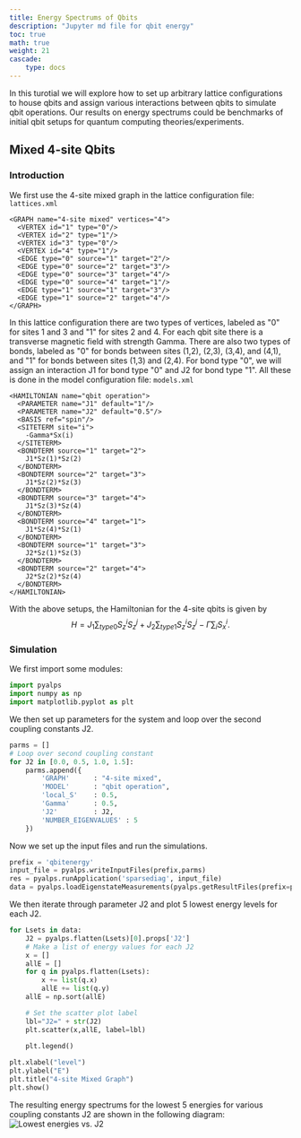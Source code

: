 ```yaml
---
title: Energy Spectrums of Qbits
description: "Jupyter md file for qbit energy"
toc: true
math: true
weight: 21
cascade:
    type: docs
---
```


In this turotial we will explore how to set up arbitrary lattice configurations to house qbits and assign various interactions between qbits to simulate qbit operations. Our results on energy spectrums could be benchmarks of initial qbit setups for quantum computing theories/experiments. 

## Mixed 4-site Qbits

### Introduction

We first use the 4-site mixed graph in the lattice configuration file: `lattices.xml`
```
<GRAPH name="4-site mixed" vertices="4"> 
  <VERTEX id="1" type="0"/>
  <VERTEX id="2" type="1"/>
  <VERTEX id="3" type="0"/>
  <VERTEX id="4" type="1"/>
  <EDGE type="0" source="1" target="2"/>
  <EDGE type="0" source="2" target="3"/>
  <EDGE type="0" source="3" target="4"/>
  <EDGE type="0" source="4" target="1"/>
  <EDGE type="1" source="1" target="3"/>
  <EDGE type="1" source="2" target="4"/>
</GRAPH> 
```
In this lattice configuration there are two types of vertices, labeled as "0" for sites 1 and 3 and "1" for sites 2 and 4. For each qbit site there is a transverse magnetic field with strength Gamma. There are also two types of bonds, labeled as "0" for bonds between sites (1,2), (2,3), (3,4), and (4,1), and "1" for bonds between sites (1,3) and (2,4). For bond type "0", we will assign an interaction J1 for bond type "0" and J2 for bond type "1". All these is done in the model configuration file: `models.xml`
```
<HAMILTONIAN name="qbit operation">
  <PARAMETER name="J1" default="1"/>
  <PARAMETER name="J2" default="0.5"/>
  <BASIS ref="spin"/>
  <SITETERM site="i">
    -Gamma*Sx(i)
  </SITETERM>
  <BONDTERM source="1" target="2">
    J1*Sz(1)*Sz(2)
  </BONDTERM>
  <BONDTERM source="2" target="3">
    J1*Sz(2)*Sz(3)
  </BONDTERM>
  <BONDTERM source="3" target="4">
    J1*Sz(3)*Sz(4)
  </BONDTERM>
  <BONDTERM source="4" target="1">
    J1*Sz(4)*Sz(1)
  </BONDTERM>
  <BONDTERM source="1" target="3">
    J2*Sz(1)*Sz(3)
  </BONDTERM>
  <BONDTERM source="2" target="4">
    J2*Sz(2)*Sz(4)
  </BONDTERM>
</HAMILTONIAN>
```
With the above setups, the Hamiltonian for the 4-site qbits is given by
$$
H=J_{1} \sum_{type 0} S^i_z S^j_z + J_{2} \sum_{type 1} S^i_z S^j_z - \Gamma \sum_i S^i_x.
$$

### Simulation

We first import some modules:


```python
import pyalps
import numpy as np
import matplotlib.pyplot as plt
```

We then set up parameters for the system and loop over the second coupling constants J2. 


```python
parms = []
# Loop over second coupling constant
for J2 in [0.0, 0.5, 1.0, 1.5]:
    parms.append({
        'GRAPH'      : "4-site mixed",
        'MODEL'      : "qbit operation",
        'local_S'    : 0.5,
        'Gamma'      : 0.5,
        'J2'         : J2,
        'NUMBER_EIGENVALUES' : 5
    })
```

Now we set up the input files and run the simulations.


```python
prefix = 'qbitenergy'
input_file = pyalps.writeInputFiles(prefix,parms)
res = pyalps.runApplication('sparsediag', input_file)
data = pyalps.loadEigenstateMeasurements(pyalps.getResultFiles(prefix=prefix))
```

We then iterate through parameter J2 and plot 5 lowest energy levels for each J2.


```python
for Lsets in data:
    J2 = pyalps.flatten(Lsets)[0].props['J2']
    # Make a list of energy values for each J2
    x = []
    allE = []
    for q in pyalps.flatten(Lsets):
        x += list(q.x)
        allE += list(q.y)
    allE = np.sort(allE)

    # Set the scatter plot label
    lbl="J2=" + str(J2)
    plt.scatter(x,allE, label=lbl)

    plt.legend()
    
plt.xlabel("level")
plt.ylabel("E")
plt.title("4-site Mixed Graph")
plt.show()
```

The resulting energy spectrums for the lowest 5 energies for various coupling constants J2 are shown in the following diagram:
![Lowest energies vs. J2](../../../../figs/qbits/sites4mixed.png)

